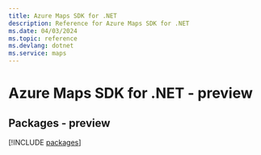 ```yaml
---
title: Azure Maps SDK for .NET
description: Reference for Azure Maps SDK for .NET
ms.date: 04/03/2024
ms.topic: reference
ms.devlang: dotnet
ms.service: maps
---
```

# Azure Maps SDK for .NET - preview
## Packages - preview
[!INCLUDE [packages](maps-index.md)]
